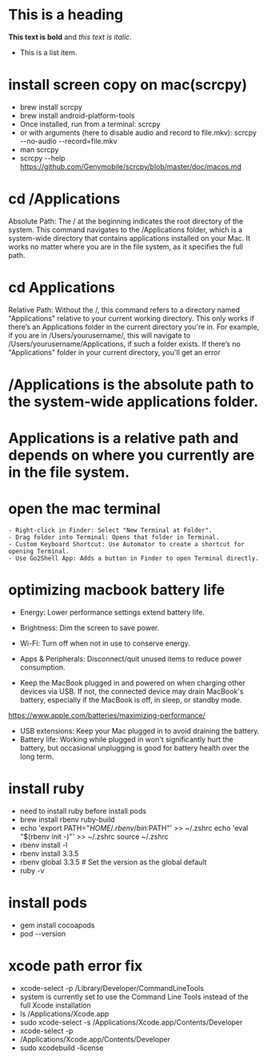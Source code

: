 # This is a heading

**This text is bold** and *this text is italic*.

- This is a list item.

# install screen copy on mac(scrcpy)

- brew install scrcpy
- brew install android-platform-tools
- Once installed, run from a terminal:
            scrcpy
- or with arguments (here to disable audio and record to file.mkv):
        scrcpy --no-audio --record=file.mkv
- man scrcpy
- scrcpy --help
https://github.com/Genymobile/scrcpy/blob/master/doc/macos.md


# cd /Applications
Absolute Path: The / at the beginning indicates the root directory of the system.
This command navigates to the /Applications folder, which is a system-wide directory that contains applications installed on your Mac.
It works no matter where you are in the file system, as it specifies the full path.

# cd Applications
Relative Path: Without the /, this command refers to a directory named "Applications" relative to your current working directory.
This only works if there’s an Applications folder in the current directory you're in. For example, if you are in /Users/yourusername/, this will navigate to /Users/yourusername/Applications, if such a folder exists.
If there’s no "Applications" folder in your current directory, you'll get an error

# /Applications is the absolute path to the system-wide applications folder.
# Applications is a relative path and depends on where you currently are in the file system.

# open the mac terminal 

    - Right-click in Finder: Select "New Terminal at Folder".
    - Drag folder into Terminal: Opens that folder in Terminal.
    - Custom Keyboard Shortcut: Use Automator to create a shortcut for opening Terminal.
    - Use Go2Shell App: Adds a button in Finder to open Terminal directly.

# optimizing macbook battery life

- Energy: Lower performance settings extend battery life.
- Brightness: Dim the screen to save power.
- Wi-Fi: Turn off when not in use to conserve energy.
- Apps & Peripherals: Disconnect/quit unused items to reduce power consumption.

- Keep the  MacBook plugged in and powered on when charging other devices via USB. If not, the connected device may drain  MacBook's battery, especially if the MacBook is off, in sleep, or standby mode.

https://www.apple.com/batteries/maximizing-performance/

- USB extensions: Keep your Mac plugged in to avoid draining the battery.
- Battery life: Working while plugged in won't significantly hurt the battery, but occasional unplugging is good for battery health over the long term.

# install ruby 

- need to install ruby before install pods
- brew install rbenv ruby-build
- echo 'export PATH="$HOME/.rbenv/bin:$PATH"' >> ~/.zshrc
echo 'eval "$(rbenv init -)"' >> ~/.zshrc
source ~/.zshrc
- rbenv install -l
- rbenv install 3.3.5
- rbenv global 3.3.5  # Set the version as the global default
- ruby -v

# install pods

- gem install cocoapods
- pod --version

# xcode path error fix
- xcode-select -p
    /Library/Developer/CommandLineTools
- system is currently set to use the Command Line Tools instead of the full Xcode installation
- ls /Applications/Xcode.app
- sudo xcode-select -s /Applications/Xcode.app/Contents/Developer
- xcode-select -p
- /Applications/Xcode.app/Contents/Developer
- sudo xcodebuild -license
